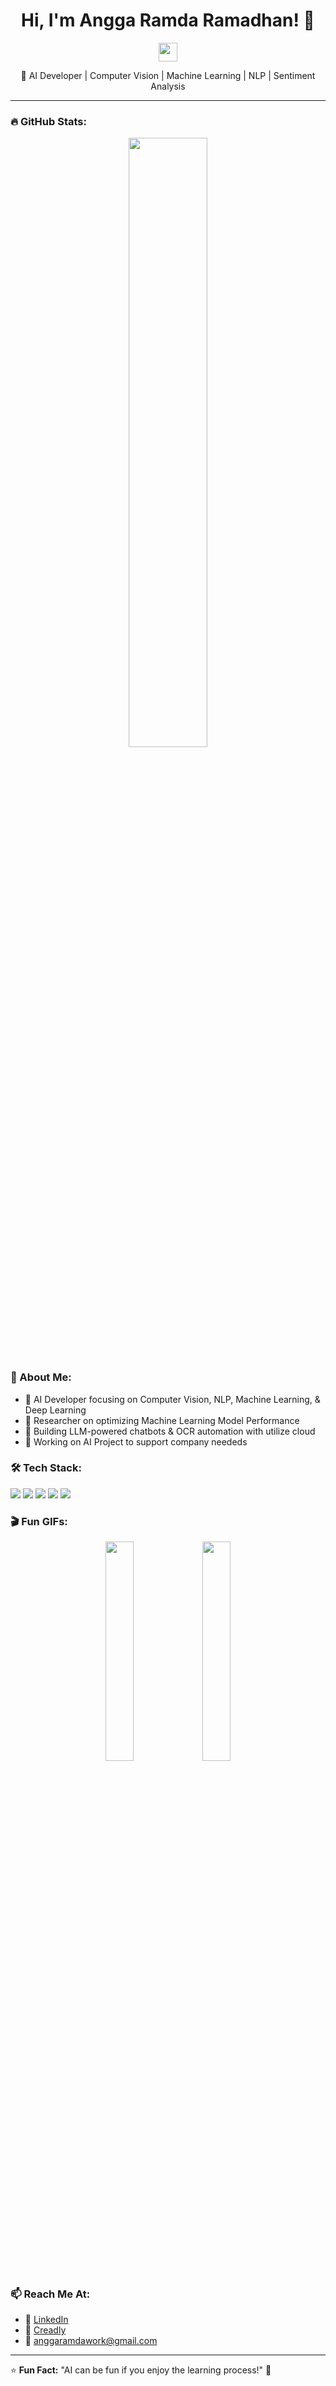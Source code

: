 <h1 align="center">Hi, I'm Angga Ramda Ramadhan! 👋</h1>

<p align="center">
  <img src="https://media.giphy.com/media/hvRJCLFzcasrR4ia7z/giphy.gif" width="30">
</p>

<p align="center">
  🚀 AI Developer | Computer Vision | Machine Learning | NLP | Sentiment Analysis
</p>

---

### 🔥 GitHub Stats:
<p align="center">
  <img src="https://github-readme-stats.vercel.app/api?username=Angga-Ramda-Ramadhan&show_icons=true&theme=tokyonight" width="50%">
</p>

### 🌱 About Me:
- 🎯 AI Developer focusing on Computer Vision, NLP, Machine Learning, & Deep Learning
- 🔬 Researcher on optimizing Machine Learning Model Performance
- 🤖 Building LLM-powered chatbots & OCR automation with utilize cloud
- 📡 Working on AI Project to support company neededs

### 🛠 Tech Stack:
<p align="left">
  <img src="https://img.shields.io/badge/Python-3776AB?style=for-the-badge&logo=python&logoColor=white" />
  <img src="https://img.shields.io/badge/TensorFlow-FF6F00?style=for-the-badge&logo=tensorflow&logoColor=white" />
  <img src="https://img.shields.io/badge/PyTorch-EE4C2C?style=for-the-badge&logo=pytorch&logoColor=white" />
  <img src="https://img.shields.io/badge/Flask-000000?style=for-the-badge&logo=flask&logoColor=white" />
  <img src="https://img.shields.io/badge/JavaScript-F7DF1E?style=for-the-badge&logo=javascript&logoColor=black" />
</p>

### 🎬 Fun GIFs:
<p align="center">
  <img src="https://media.giphy.com/media/QTfX9Ejfra3ZmNxh6B/giphy.gif" width="30%">
  <img src="https://media.giphy.com/media/L1R1tvI9svkIWwpVYr/giphy.gif" width="30%">
</p>

### 📫 Reach Me At:
- 🔗 [LinkedIn](https://www.linkedin.com/in/anggaramdaramadhan/)
- 🔗 [Creadly](https://www.linkedin.com/in/anggaramdaramadhan/)
- 📧 anggaramdawork@gmail.com


---
⭐ **Fun Fact:** "AI can be fun if you enjoy the learning process!" 🚀
